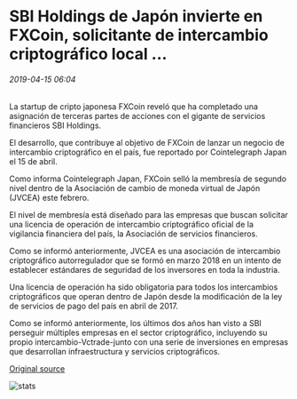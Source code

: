 # SBI Holdings de Japón invierte en FXCoin, solicitante de intercambio criptográfico local ...

###### 2019-04-15 06:04

La startup de cripto japonesa FXCoin reveló que ha completado una asignación de terceras partes de acciones con el gigante de servicios financieros SBI Holdings.

El desarrollo, que contribuye al objetivo de FXCoin de lanzar un negocio de intercambio criptográfico en el país, fue reportado por Cointelegraph Japan el 15 de abril.

Como informa Cointelegraph Japan, FXCoin selló la membresía de segundo nivel dentro de la Asociación de cambio de moneda virtual de Japón (JVCEA) este febrero.

El nivel de membresía está diseñado para las empresas que buscan solicitar una licencia de operación de intercambio criptográfico oficial de la vigilancia financiera del país, la Asociación de servicios financieros.

Como se informó anteriormente, JVCEA es una asociación de intercambio criptográfico autorregulador que se formó en marzo 2018 en un intento de establecer estándares de seguridad de los inversores en toda la industria.

Una licencia de operación ha sido obligatoria para todos los intercambios criptográficos que operan dentro de Japón desde la modificación de la ley de servicios de pago del país en abril de 2017.

Como se informó anteriormente, los últimos dos años han visto a SBI perseguir múltiples empresas en el sector criptográfico, incluyendo su propio intercambio-Vctrade-junto con una serie de inversiones en empresas que desarrollan infraestructura y servicios criptográficos.

[Original source](https://cointelegraph.com/news/japans-sbi-holdings-invests-in-local-crypto-exchange-applicant-fxcoin)

![stats](https://c.statcounter.com/11760860/0/a89fa40b/1/ "stats")